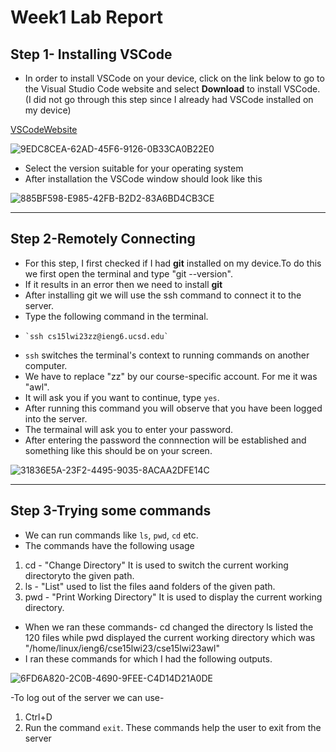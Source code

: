 # Week1 Lab Report
## Step 1- Installing VSCode

- In order to install VSCode on your device, click on the link below to go to the Visual Studio Code website and select **Download** to install VSCode. (I did not go through this step since I already had VSCode installed on my device)

[VSCodeWebsite](https://code.visualstudio.com/)

![9EDC8CEA-62AD-45F6-9126-0B33CA0B22E0](https://user-images.githubusercontent.com/122580828/212518993-c888b33f-e6b0-4b63-b97f-830d7afd113b.jpeg)


- Select the version suitable for your operating system
- After installation the VSCode window should look like this

![885BF598-E985-42FB-B2D2-83A6BD4CB3CE](https://user-images.githubusercontent.com/122580828/212518279-f6ad364e-f2d2-4f37-853e-ff2ba15388bd.jpeg)



---
## Step 2-Remotely Connecting
- For this step, I first checked if I had **git** installed on my device.To do this we first open the terminal and type "git --version".
- If it results in an error then we need to install **git**
- After installing git we will use the ssh command to connect it to the server.
- Type the following command in the terminal.
-     `ssh cs15lwi23zz@ieng6.ucsd.edu`
-  `ssh` switches the terminal's context to running commands on another computer.
- We have to replace "zz" by our course-specific account. For me it was "awl".
- It will ask you if you want to continue, type `yes`.
- After running this command you will observe that you have been logged into the server.
- The termainal will ask you to enter your password.
- After entering the password the connnection will be established and something like this should be on your screen.

![31836E5A-23F2-4495-9035-8ACAA2DFE14C](https://user-images.githubusercontent.com/122580828/212518404-2d853179-3237-4781-8e4e-d68fa779295d.jpeg)



---
## Step 3-Trying some commands
- We can run commands like `ls`, `pwd`, `cd` etc.
- The commands have the following usage
1) cd - "Change Directory" It is used to switch the current working directoryto the given path.
2) ls - "List" used to list the files aand folders of the given path.
3) pwd - "Print Working Directory" It is used to display the current working directory.
- When we ran these commands- cd changed the directory ls listed the 120 files while pwd displayed the current working directory which was "/home/linux/ieng6/cse15lwi23/cse15lwi23awl"
- I ran these commands for which I had the following outputs.

![6FD6A820-2C0B-4690-9FEE-C4D14D21A0DE](https://user-images.githubusercontent.com/122580828/212518457-a6c523be-98ee-48b2-93d0-c6780081ee94.jpeg)

-To log out of the server we can use-
1. Ctrl+D
2. Run the command `exit`.
These commands help the user to exit from the server


